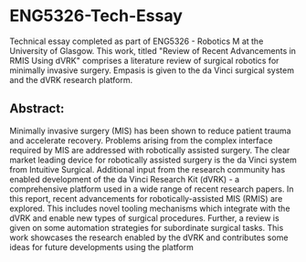 # ENG5326-Tech-Essay
Technical essay completed as part of ENG5326 - Robotics M at the University of Glasgow. This work, titled "Review of Recent Advancements in RMIS Using dVRK" comprises a literature review of surgical robotics for minimally invasive surgery. Empasis is given to the da Vinci surgical system and the dVRK research platform. 

## Abstract: 
Minimally invasive surgery (MIS) has been shown to reduce patient trauma and accelerate recovery.
Problems arising from the complex interface required by MIS are addressed with robotically assisted surgery.
The clear market leading device for robotically assisted surgery is the da Vinci system from Intuitive Surgical.
Additional input from the research community has enabled development of the da Vinci Research Kit
(dVRK) - a comprehensive platform used in a wide range of recent research papers. In this report, recent
advancements for robotically-assisted MIS (RMIS) are explored. This includes novel tooling mechanisms
which integrate with the dVRK and enable new types of surgical procedures. Further, a review is given on
some automation strategies for subordinate surgical tasks. This work showcases the research enabled
by the dVRK and contributes some ideas for future developments using the platform
